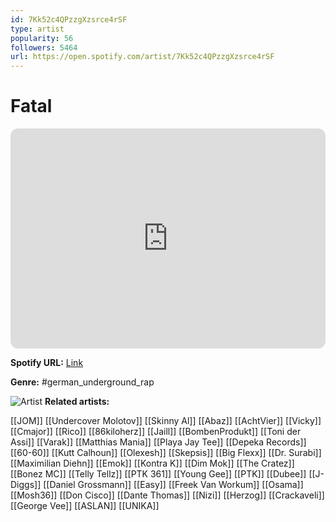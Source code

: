 ```yaml
---
id: 7Kk52c4QPzzgXzsrce4rSF
type: artist
popularity: 56
followers: 5464
url: https://open.spotify.com/artist/7Kk52c4QPzzgXzsrce4rSF
---
```

# Fatal

<iframe style="border-radius:12px" src="https://open.spotify.com/embed/artist/7Kk52c4QPzzgXzsrce4rSF" width="100%" height="352" frameBorder="0" allowfullscreen="" allow="autoplay; clipboard-write; encrypted-media; fullscreen; picture-in-picture" loading="lazy"></iframe>

**Spotify URL:** [Link](https://open.spotify.com/artist/7Kk52c4QPzzgXzsrce4rSF)

**Genre:**  #german_underground_rap

![Artist](https://i.scdn.co/image/ab67616d0000b2733e8ca85039ae27a4ca6b9d5f)
**Related artists:**

[[JOM]]
[[Undercover Molotov]]
[[Skinny Al]]
[[Abaz]]
[[AchtVier]]
[[Vicky]]
[[Cmajor]]
[[Rico]]
[[86kiloherz]]
[[Jaill]]
[[BombenProdukt]]
[[Toni der Assi]]
[[Varak]]
[[Matthias Mania]]
[[Playa Jay Tee]]
[[Depeka Records]]
[[60-60]]
[[Kutt Calhoun]]
[[Olexesh]]
[[Skepsis]]
[[Big Flexx]]
[[Dr. Surabi]]
[[Maximilian Diehn]]
[[Emok]]
[[Kontra K]]
[[Dim Mok]]
[[The Cratez]]
[[Bonez MC]]
[[Telly Tellz]]
[[PTK 361]]
[[Young Gee]]
[[PTK]]
[[Dubee]]
[[J-Diggs]]
[[Daniel Grossmann]]
[[Easy]]
[[Freek Van Workum]]
[[Osama]]
[[Mosh36]]
[[Don Cisco]]
[[Dante Thomas]]
[[Nizi]]
[[Herzog]]
[[Crackaveli]]
[[George Vee]]
[[ASLAN]]
[[UNIKA]]
